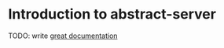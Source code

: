 # Introduction to abstract-server

TODO: write [great documentation](http://jacobian.org/writing/what-to-write/)
